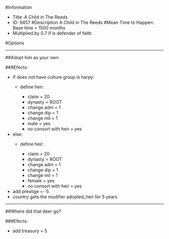#Information
 - Title: A Child in The Reeds
 - ID: 9457
#Description
A Child in The Reeds
#Mean Time to Happen:
Base time = 1500 months
 - Multiplied by 0.7 if is defender of faith

#Options

___
##Adopt him as your own

###Efects:<ul><li>If does not have culture group is harpy:</li><ul><li>define heir:</li><ul><li>claim = 20</li><li>dynasty = ROOT</li><li>change adm = 1</li><li>change dip = 1</li><li>change mil = 1</li><li>male = yes</li><li>no consort with heir = yes</li></ul></ul><li>else:</li><ul><li>define heir:</li><ul><li>claim = 20</li><li>dynasty = ROOT</li><li>change adm = 1</li><li>change dip = 1</li><li>change mil = 1</li><li>female = yes</li><li>no consort with heir = yes</li></ul></ul><li>add prestige = -5</li><li>country gets the modifier adopted_heir for 5 years</li></ul>

___
##Where did that deer go?

###Efects:<ul><li>add treasury = 5</li></ul>
